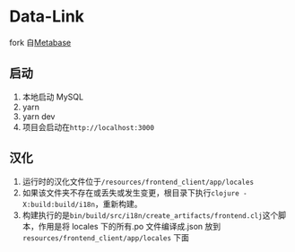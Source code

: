 # Data-Link

fork 自[Metabase](https://github.com/metabase/metabase/tree/master)

## 启动

1. 本地启动 MySQL
2. yarn
3. yarn dev
4. 项目会启动在`http://localhost:3000`

## 汉化

1. 运行时的汉化文件位于`/resources/frontend_client/app/locales`
2. 如果该文件夹不存在或丢失或发生变更，根目录下执行`clojure -X:build:build/i18n`，重新构建。
3. 构建执行的是`bin/build/src/i18n/create_artifacts/frontend.clj`这个脚本，作用是将 locales 下的所有.po 文件编译成.json 放到 `resources/frontend_client/app/locales` 下面
